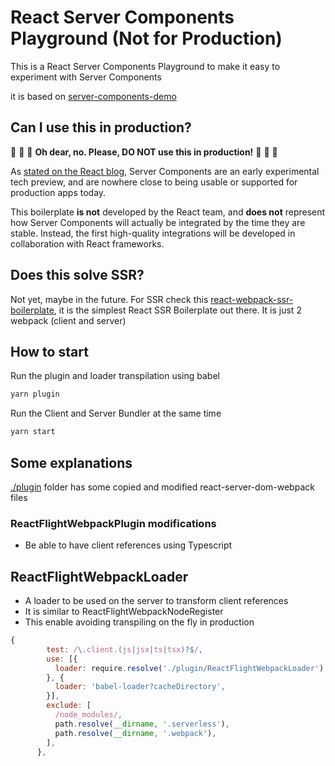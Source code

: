 # React Server Components Playground (Not for Production) 

This is a React Server Components Playground to make it easy to experiment with Server Components

it is based on [server-components-demo](https://github.com/reactjs/server-components-demo)

## Can I use this in production?

🔴 🔴 🔴 **Oh dear, no. Please, DO NOT use this in production!** 🔴 🔴 🔴

As [stated on the React blog](https://reactjs.org/blog/2020/12/21/data-fetching-with-react-server-components.html), Server Components are an early experimental tech preview, and are nowhere close to being usable or supported for production apps today.

This boilerplate **is not** developed by the React team, and **does not** represent how Server Components will actually be integrated by the time they are stable. Instead, the first high-quality integrations will be developed in collaboration with React frameworks.

## Does this solve SSR?
Not yet, maybe in the future.
For SSR check this [react-webpack-ssr-boilerplate](https://github.com/sibelius/react-webpack-ssr-boilerplate), it is the simplest React SSR Boilerplate out there.
It is just 2 webpack (client and server)

## How to start

Run the plugin and loader transpilation using babel

```bash
yarn plugin
```

Run the Client and Server Bundler at the same time
```bash
yarn start
```

## Some explanations

[./plugin](./plugin) folder has some copied and modified react-server-dom-webpack files

### ReactFlightWebpackPlugin modifications
- Be able to have client references using Typescript

## ReactFlightWebpackLoader
- A loader to be used on the server to transform client references
- It is similar to ReactFlightWebpackNodeRegister
- This enable avoiding transpiling on the fly in production

```jsx
{
        test: /\.client.(js|jsx|ts|tsx)?$/,
        use: [{
          loader: require.resolve('./plugin/ReactFlightWebpackLoader'),
        }, {
          loader: 'babel-loader?cacheDirectory',
        }],
        exclude: [
          /node_modules/,
          path.resolve(__dirname, '.serverless'),
          path.resolve(__dirname, '.webpack'),
        ],
      },
```


